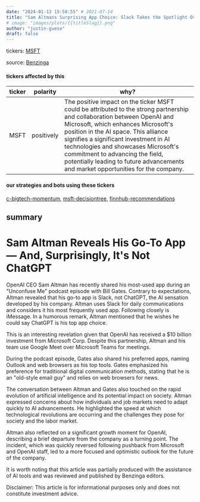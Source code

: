 ```yaml
---
date: "2024-01-13 15:58:55" # 2021-07-14
title: "Sam Altmans Surprising App Choice: Slack Takes the Spotlight Over ChatGPT"
# image: "images/plots/{{titleSlag}}.png"
author: "justin-guese"
draft: false
---
```

tickers: <a href='https://finance.yahoo.com/quote/MSFT' target='_blank'>MSFT</a> 

source: <a href='https://www.benzinga.com/news/24/01/36623077/sam-altman-reveals-his-go-to-app-and-surprisingly-its-not-chatgpt' target='_blank'>Benzinga</a>

#### tickers affected by this

| ticker | polarity | why? |
|------------|------------|------------|
| MSFT | positively | The positive impact on the ticker MSFT could be attributed to the strong partnership and collaboration between OpenAI and Microsoft, which enhances Microsoft's position in the AI space. This alliance signifies a significant investment in AI technologies and showcases Microsoft's commitment to advancing the field, potentially leading to future advancements and market opportunities for the company. |



#### our strategies and bots using these tickers

[c-bigtech-momentum](/strategies/c-bigtech-momentum), [msft-decisiontree](/strategies/msft-decisiontree), [finnhub-recommendations](/strategies/finnhub-recommendations)

## summary

# Sam Altman Reveals His Go-To App — And, Surprisingly, It's Not ChatGPT

OpenAI CEO Sam Altman has recently shared his most-used app during an "Unconfuse Me" podcast episode with Bill Gates. Contrary to expectations, Altman revealed that his go-to app is Slack, not ChatGPT, the AI sensation developed by his company. Altman uses Slack for daily communications and considers it his most frequently used app. Following closely is iMessage. In a humorous remark, Altman mentioned that he wishes he could say ChatGPT is his top app choice. 

This is an interesting revelation given that OpenAI has received a $10 billion investment from Microsoft Corp. Despite this partnership, Altman and his team use Google Meet over Microsoft Teams for meetings. 

During the podcast episode, Gates also shared his preferred apps, naming Outlook and web browsers as his top tools. Gates emphasized his preference for traditional digital communication methods, stating that he is an "old-style email guy" and relies on web browsers for news. 

The conversation between Altman and Gates also touched on the rapid evolution of artificial intelligence and its potential impact on society. Altman expressed concerns about how individuals and job markets need to adapt quickly to AI advancements. He highlighted the speed at which technological revolutions are occurring and the challenges they pose for society and the labor market.

Altman also reflected on a significant growth moment for OpenAI, describing a brief departure from the company as a turning point. The incident, which was quickly reversed following pushback from Microsoft and OpenAI staff, led to a more focused and optimistic outlook for the future of the company.

It is worth noting that this article was partially produced with the assistance of AI tools and was reviewed and published by Benzinga editors.

Disclaimer: This article is for informational purposes only and does not constitute investment advice.